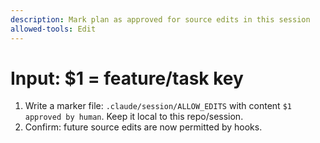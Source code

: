 ```yaml
---
description: Mark plan as approved for source edits in this session
allowed-tools: Edit
---
```

# Input: $1 = feature/task key
1) Write a marker file: `.claude/session/ALLOW_EDITS` with content `$1 approved by human`. Keep it local to this repo/session.
2) Confirm: future source edits are now permitted by hooks.
